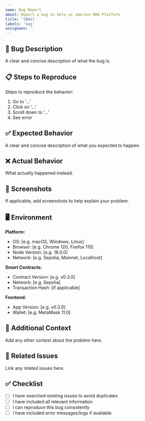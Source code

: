 ```yaml
---
name: Bug Report
about: Report a bug to help us improve MAK Platform
title: '[BUG] '
labels: 'bug'
assignees: ''
---
```


## 🐛 Bug Description

A clear and concise description of what the bug is.

## 📋 Steps to Reproduce

Steps to reproduce the behavior:
1. Go to '...'
2. Click on '...'
3. Scroll down to '...'
4. See error

## ✅ Expected Behavior

A clear and concise description of what you expected to happen.

## ❌ Actual Behavior

What actually happened instead.

## 📸 Screenshots

If applicable, add screenshots to help explain your problem.

## 🖥️ Environment

**Platform:**
- OS: [e.g. macOS, Windows, Linux]
- Browser: [e.g. Chrome 120, Firefox 115]
- Node Version: [e.g. 18.0.0]
- Network: [e.g. Sepolia, Mainnet, Localhost]

**Smart Contracts:**
- Contract Version: [e.g. v0.3.0]
- Network: [e.g. Sepolia]
- Transaction Hash: [if applicable]

**Frontend:**
- App Version: [e.g. v0.3.0]
- Wallet: [e.g. MetaMask 11.0]

## 📝 Additional Context

Add any other context about the problem here.

## 🔗 Related Issues

Link any related issues here.

## ✅ Checklist

- [ ] I have searched existing issues to avoid duplicates
- [ ] I have included all relevant information
- [ ] I can reproduce this bug consistently
- [ ] I have included error messages/logs if available
